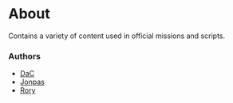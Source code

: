 # About

Contains a variety of content used in official missions and scripts.

### Authors

- [DaC](http://github.com/DavidCamre)
- [Jonpas](http://github.com/jonpas)
- [Rory](https://github.com/SyMP2005)
